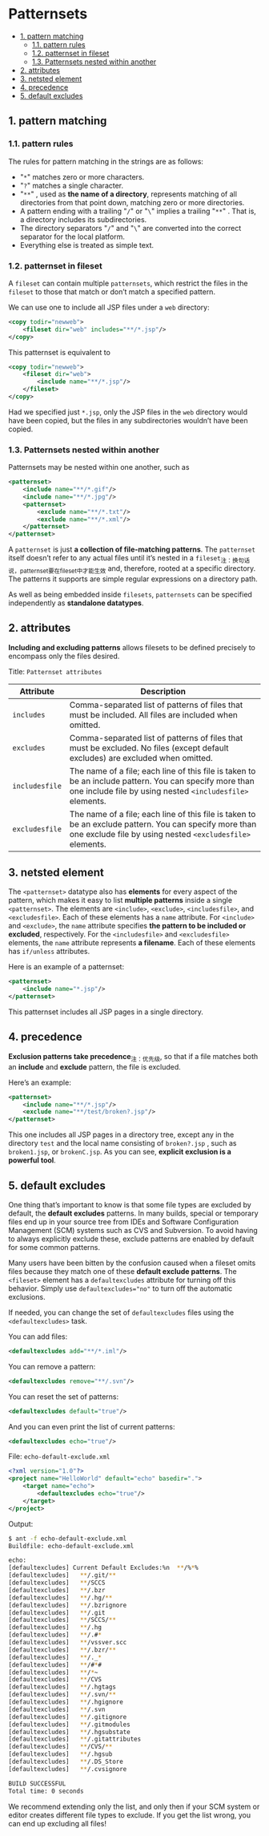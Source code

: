 # Patternsets

<!-- TOC -->

- [1. pattern matching](#1-pattern-matching)
  - [1.1. pattern rules](#11-pattern-rules)
  - [1.2. patternset in fileset](#12-patternset-in-fileset)
  - [1.3. Patternsets nested within another](#13-patternsets-nested-within-another)
- [2. attributes](#2-attributes)
- [3. netsted element](#3-netsted-element)
- [4. precedence](#4-precedence)
- [5. default excludes](#5-default-excludes)

<!-- /TOC -->

## 1. pattern matching

### 1.1. pattern rules

The rules for pattern matching in the strings are as follows:

- "`*`" matches zero or more characters.
- "`?`" matches a single character.
- "`**`" , used as **the name of a directory**, represents matching of all directories from that point down, matching zero or more directories.
- A pattern ending with a trailing "`/`" or "`\`" implies a trailing "`**`" . That is, a directory includes its subdirectories.
- The directory separators "`/`" and "`\`" are converted into the correct separator for the local platform.
- Everything else is treated as simple text.

### 1.2. patternset in fileset

A `fileset` can contain multiple `patternsets`, which restrict the files in the `fileset` to those that match or don’t match a specified pattern.

We can use one to include all JSP files under a `web` directory:

```xml
<copy todir="newweb">
    <fileset dir="web" includes="**/*.jsp"/>
</copy>
```

This patternset is equivalent to

```xml
<copy todir="newweb">
    <fileset dir="web">
        <include name="**/*.jsp"/>
    </fileset>
</copy>
```

Had we specified just `*.jsp`, only the JSP files in the `web` directory would have been copied, but the files in any subdirectories wouldn’t have been copied.

### 1.3. Patternsets nested within another

Patternsets may be nested within one another, such as

```xml
<patternset>
    <include name="**/*.gif"/>
    <include name="**/*.jpg"/>
    <patternset>
        <exclude name="**/*.txt"/>
        <exclude name="**/*.xml"/>
    </patternset>
</patternset>
```

A `patternset` is just **a collection of file-matching patterns**. The `patternset` itself doesn’t refer to any actual files until it’s nested in a `fileset`<sub>注：换句话说，patternset要在fileset中才能生效</sub> and, therefore, rooted at a specific directory. The patterns it supports are simple regular expressions on a directory path.

As well as being embedded inside `filesets`, `patternsets` can be specified independently as **standalone datatypes**.

## 2. attributes

**Including and excluding patterns** allows filesets to be defined precisely to encompass only the files desired.

Title: `Patternset attributes`

| Attribute      | Description                                                  |
| -------------- | ------------------------------------------------------------ |
| `includes`     | Comma-separated list of patterns of files that must be included. All files are included when omitted. |
| `excludes`     | Comma-separated list of patterns of files that must be excluded. No files (except default excludes) are excluded when omitted. |
| `includesfile` | The name of a file; each line of this file is taken to be an include pattern. You can specify more than one include file by using nested `<includesfile>` elements. |
| `excludesfile` | The name of a file; each line of this file is taken to be an exclude pattern. You can specify more than one exclude file by using nested `<excludesfile>` elements. |

## 3. netsted element

The `<patternset>` datatype also has **elements** for every aspect of the pattern, which makes it easy to list **multiple patterns** inside a single `<patternset>`. The elements are `<include>`, `<exclude>`, `<includesfile>`, and `<excludesfile>`. Each of these elements has a `name` attribute. For `<include>` and `<exclude>`, the `name` attribute specifies **the pattern to be included or excluded**, respectively. For the `<includesfile>` and `<excludesfile>` elements, the `name` attribute represents **a filename**. Each of these elements has `if/unless` attributes.

Here is an example of a patternset:

```xml
<patternset>
    <include name="*.jsp"/>
</patternset>
```

This patternset includes all JSP pages in a single directory.

## 4. precedence

**Exclusion patterns take precedence**<sub>注：优先级</sub>, so that if a file matches both an **include** and **exclude** pattern, the file is excluded.

Here’s an example:

```xml
<patternset>
    <include name="**/*.jsp"/>
    <exclude name="**/test/broken?.jsp"/>
</patternset>
```

This one includes all JSP pages in a directory tree, except any in the directory `test` and the local name consisting of `broken?.jsp` , such as `broken1.jsp`, or `brokenC.jsp`. As you can see, **explicit exclusion is a powerful tool**.

## 5. default excludes

One thing that’s important to know is that some file types are excluded by default, the **default excludes** patterns. In many builds, special or temporary files end up in your source tree from IDEs and Software Configuration Management (SCM) systems such as CVS and Subversion. To avoid having to always explicitly exclude these, exclude patterns are enabled by default for some common patterns.

Many users have been bitten by the confusion caused when a fileset omits files because they match one of these **default exclude patterns**. The `<fileset>` element has a `defaultexcludes` attribute for turning off this behavior. Simply use `defaultexcludes="no"` to turn off the automatic exclusions.

If needed, you can change the set of `defaultexcludes` files using the `<defaultexcludes>` task.

You can add files:

```xml
<defaultexcludes add="**/*.iml"/>
```

You can remove a pattern:

```xml
<defaultexcludes remove="**/.svn"/>
```

You can reset the set of patterns:

```xml
<defaultexcludes default="true"/>
```

And you can even print the list of current patterns:

```xml
<defaultexcludes echo="true"/>
```

File: `echo-default-exclude.xml`

```xml
<?xml version="1.0"?>
<project name="HelloWorld" default="echo" basedir=".">
    <target name="echo">
        <defaultexcludes echo="true"/>
    </target>
</project>
```

Output:

```bash
$ ant -f echo-default-exclude.xml 
Buildfile: echo-default-exclude.xml

echo:
[defaultexcludes] Current Default Excludes:%n  **/%*%
[defaultexcludes]   **/.git/**
[defaultexcludes]   **/SCCS
[defaultexcludes]   **/.bzr
[defaultexcludes]   **/.hg/**
[defaultexcludes]   **/.bzrignore
[defaultexcludes]   **/.git
[defaultexcludes]   **/SCCS/**
[defaultexcludes]   **/.hg
[defaultexcludes]   **/.#*
[defaultexcludes]   **/vssver.scc
[defaultexcludes]   **/.bzr/**
[defaultexcludes]   **/._*
[defaultexcludes]   **/#*#
[defaultexcludes]   **/*~
[defaultexcludes]   **/CVS
[defaultexcludes]   **/.hgtags
[defaultexcludes]   **/.svn/**
[defaultexcludes]   **/.hgignore
[defaultexcludes]   **/.svn
[defaultexcludes]   **/.gitignore
[defaultexcludes]   **/.gitmodules
[defaultexcludes]   **/.hgsubstate
[defaultexcludes]   **/.gitattributes
[defaultexcludes]   **/CVS/**
[defaultexcludes]   **/.hgsub
[defaultexcludes]   **/.DS_Store
[defaultexcludes]   **/.cvsignore

BUILD SUCCESSFUL
Total time: 0 seconds
```

We recommend extending only the list, and only then if your SCM system or editor creates different file types to exclude. If you get the list wrong, you can end up excluding all files!
